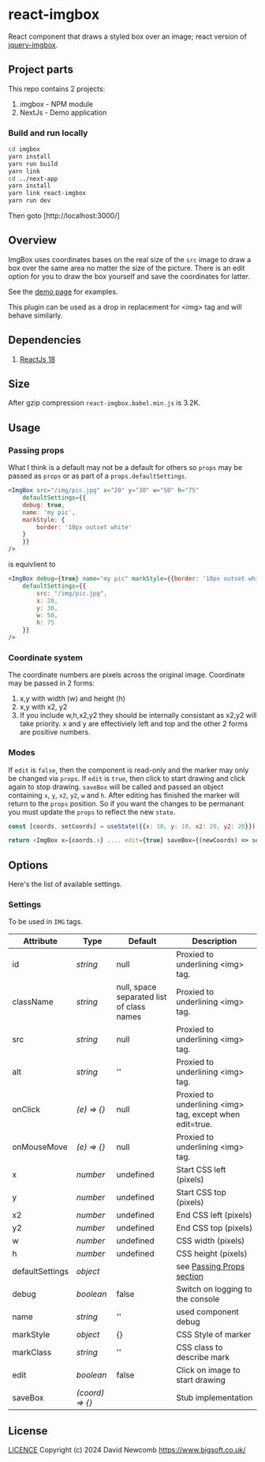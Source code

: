 # react-imgbox

React component that draws a styled box over an image; react version of [jquery-imgbox](https://github.com/davidnewcomb/jquery-imgbox).

## Project parts

This repo contains 2 projects:

1. imgbox - NPM module
2. NextJs - Demo application

### Build and run locally

```bash
cd imgbox
yarn install
yarn run build
yarn link
cd ../next-app
yarn install
yarn link react-imgbox
yarn run dev
```

Then goto [http://localhost:3000/]

## Overview

ImgBox uses coordinates bases on the real size of the `src` image to draw a box over the same area no matter the size of the picture. There is an edit option for you to draw the box yourself and save the coordinates for latter.

See the [demo page](https://www.bigsoft.co.uk/projects/react-imgbox/) for examples.

This plugin can be used as a drop in replacement for &lt;img&gt; tag and will behave similarly.

## Dependencies

1. [ReactJs 18](https://react.dev/)

## Size

After gzip compression `react-imgbox.babel.min.js` is 3.2K.

## Usage

### Passing props

What I think is a default may not be a default for others so `props` may be passed as `props` or as part of a `props.defaultSettings`.

```jsx
<ImgBox src="/img/pic.jpg" x="20" y="30" w="50" h="75"
    defaultSettings={{
    debug: true,
    name: 'my pic',
    markStyle: {
        border: '10px outset white'
    }
    }}
/>
```

is equivlient to

```jsx
<ImgBox debug={true} name="my pic" markStyle={{border: '10px outset white'}}
    defaultSettings={{
        src: "/img/pic.jpg",
        x: 20,
        y: 30,
        w: 50,
        h: 75
    }}
/>
```

### Coordinate system

The coordinate numbers are pixels across the original image.
Coordinate may be passed in 2 forms:

1. x,y with width (w) and height (h)
1. x,y with x2, y2
1. If you include w,h,x2,y2 they should be internally consistant as x2,y2 will take priority.
x and y are effectiviely left and top and the other 2 forms are positive numbers.

### Modes

If `edit` is `false`, then the component is read-only and the marker may only be changed via `props`.
If `edit` is `true`, then click to start drawing and click again to stop drawing. `saveBox` will be called and passed an object containing `x`, `y`, `x2`, `y2`, `w` and `h`. After editing has finished the marker will return to the `props` position. So if you want the changes to be permanant you must update the `props` to reflect the new `state`.

```js
const [coords, setCoords] = useState({{x: 10, y: 10, x2: 20, y2: 20}})

return <ImgBox x={coords.x} .... edit={true} saveBox={(newCoords) => setCoords(newCoords)}>
```

## Options

Here's the list of available settings.

### Settings

To be used in `IMG` tags.

Attribute       | Type      | Default                                   | Description
---             | ---       | ---                                       | ---
id              | *string*  | null                                      | Proxied to underlining &lt;img&gt; tag.
className       | *string*  | null, space separated list of class names | Proxied to underlining &lt;img&gt; tag.
src             | *string*  | null                                      | Proxied to underlining &lt;img&gt; tag.
alt             | *string*  | ''                                        | Proxied to underlining &lt;img&gt; tag.
onClick         | *(e) => {}*  | null                                   | Proxied to underlining &lt;img&gt; tag, except when edit=true.
onMouseMove     | *(e) => {}*  | null                                   | Proxied to underlining &lt;img&gt; tag.
x               | *number*  |  undefined                                | Start CSS left (pixels)
y               | *number*  |  undefined                                | Start CSS top (pixels)
x2              | *number*  | undefined                                 | End CSS left (pixels)
y2              | *number*  | undefined                                 | End CSS top (pixels)
w               | *number*  |  undefined                                | CSS width (pixels)
h               | *number*  |  undefined                                | CSS height (pixels)
defaultSettings | *object*  |                                           | see [Passing Props section](#passing-props)
debug           | *boolean* | false                                     | Switch on logging to the console
name            | *string*  | ''                                        | used component debug
markStyle       | *object*  | {}                                        | CSS Style of marker
markClass       | *string*  | ''                                        | CSS class to describe mark
edit            | *boolean* | false                                     | Click on image to start drawing
saveBox         | *(coord) => {}* |                                     | Stub implementation

## License

[LICENCE](LICENCE) Copyright (c) 2024 David Newcomb https://www.bigsoft.co.uk/
